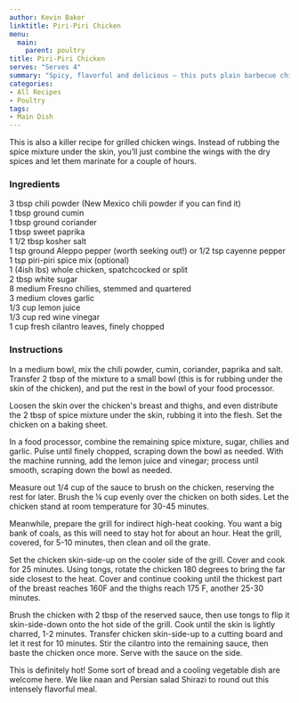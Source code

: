 ```yaml
---
author: Kevin Baker
linktitle: Piri-Piri Chicken
menu:
  main:
    parent: poultry
title: Piri-Piri Chicken  
serves: "Serves 4"
summary: "Spicy, flavorful and delicious — this puts plain barbecue chicken to shame. "
categories:
- All Recipes
- Poultry
tags:
- Main Dish
---
```

This is also a killer recipe for grilled chicken wings. Instead of rubbing the spice mixture under the skin, you’ll just combine the wings with the dry spices and let them marinate for a couple of hours. 

### Ingredients

<div class="ingredient-list">
  
3 tbsp chili powder (New Mexico chili powder if you can find it)  
1 tbsp ground cumin  
1 tbsp ground coriander   
1 tbsp sweet paprika  
1 1/2 tbsp kosher salt  
1 tsp ground Aleppo pepper (worth seeking out!) or 1/2 tsp cayenne pepper  
1 tsp piri-piri spice mix (optional)   
1 (4ish lbs) whole chicken, spatchcocked or split   
2 tbsp white sugar   
8 medium Fresno chilies, stemmed and quartered   
3 medium cloves garlic   
1/3 cup lemon juice  
1/3 cup red wine vinegar  
1 cup fresh cilantro leaves, finely chopped   

</div>

### Instructions
In a medium bowl, mix the chili powder, cumin, coriander, paprika and salt. Transfer 2 tbsp of the mixture to a small bowl (this is for rubbing under the skin of the chicken), and put the rest in the bowl of your food processor. 

Loosen the skin over the chicken's breast and thighs, and even distribute the 2 tbsp of spice mixture under the skin, rubbing it into the flesh.  Set the chicken on a baking sheet. 

In a food processor, combine the remaining spice mixture, sugar, chilies and garlic. Pulse until finely chopped, scraping down the bowl as needed. With the machine running, add the lemon juice and vinegar; process until smooth, scraping down the bowl as needed. 

Measure out 1/4 cup of the sauce to brush on the chicken, reserving the rest for later. Brush the ¼ cup evenly over the chicken on both sides. Let the chicken stand at room temperature for 30-45 minutes. 

Meanwhile, prepare the grill for indirect high-heat cooking. You want a big bank of coals, as this will need to stay hot for about an hour. Heat the grill, covered, for 5-10 minutes, then clean and oil the grate. 

Set the chicken skin-side-up on the cooler side of the grill. Cover and cook for 25 minutes. Using tongs, rotate the chicken 180 degrees to bring the far side closest to the heat. Cover and continue cooking until the thickest part of the breast reaches 160F and the thighs reach 175 F, another 25-30 minutes. 

Brush the chicken with 2 tbsp of the reserved sauce, then use tongs to flip it skin-side-down onto the hot side of the grill. Cook until the skin is lightly charred, 1-2 minutes. Transfer chicken skin-side-up to a cutting board and let it rest for 10 minutes. Stir the cilantro into the remaining sauce, then baste the chicken once more. Serve with the sauce on the side. 

This is definitely hot! Some sort of bread and a cooling vegetable dish are welcome here. We like naan and Persian salad Shirazi to round out this intensely flavorful meal.
